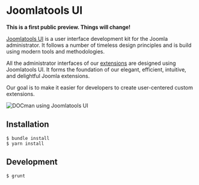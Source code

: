 # Joomlatools UI

**This is a first public preview. Things will change!**

[Joomlatools UI](https://www.joomlatools.com/developer/ui/) is a user interface development kit for the Joomla administrator. It follows a number of timeless design principles and is build using modern tools and methodologies.

All the administrator interfaces of our [extensions](https://www.joomlatools.com/extensions/) are designed using Joomlatools UI. It forms the foundation of our elegant, efficient, intuitive, and delightful Joomla extensions.

Our goal is to make it easier for developers to create user-centered custom extensions.

![DOCman using Joomlatools UI](https://www.joomlatools.com/images/developer/ui/list-layout.png)

## Installation

```
$ bundle install
$ yarn install
```

## Development

```
$ grunt
````
